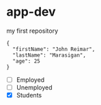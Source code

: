 # app-dev
my first repository


```
{
  "firstName": "John Reimar",
  "lastName": "Marasigan",
  "age": 25
}
```

- [ ] Employed
- [ ] Unemployed
- [x] Students
